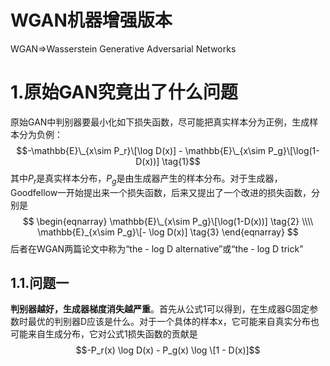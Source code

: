 WGAN机器增强版本
===
WGAN=>Wasserstein Generative Adversarial Networks

# 1.原始GAN究竟出了什么问题
原始GAN中判别器要最小化如下损失函数，尽可能把真实样本分为正例，生成样本分为负例：
$$-\mathbb{E}\_{x\sim P_r}\[\log D(x)] - \mathbb{E}\_{x\sim P_g}\[\log(1-D(x))] \tag{1}$$
其中$P_r$是真实样本分布，$P_g$是由生成器产生的样本分布。对于生成器，Goodfellow一开始提出来一个损失函数，后来又提出了一个改进的损失函数，分别是
$$
\begin{eqnarray}
\mathbb{E}\_{x\sim P_g}\[\log(1-D(x))] \tag{2} \\\\
\mathbb{E}_{x\sim P_g}\[- \log D(x)] \tag{3}
\end{eqnarray}
$$
后者在WGAN两篇论文中称为“the - log D alternative”或“the - log D trick”

## 1.1.问题一
**判别器越好，生成器梯度消失越严重**。首先从公式1可以得到，在生成器G固定参数时最优的判别器D应该是什么。对于一个具体的样本x，它可能来自真实分布也可能来自生成分布，它对公式1损失函数的贡献是
$$-P_r(x) \log D(x) - P_g(x) \log \[1 - D(x)]$$